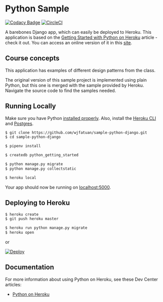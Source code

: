 # Python Sample

[![Codacy Badge](https://api.codacy.com/project/badge/Grade/65d216e1600e4566a3fda6d6ad5c3464)](https://app.codacy.com/app/wilson.forero/sample-python-django?utm_source=github.com&utm_medium=referral&utm_content=wjfatuan/sample-python-django&utm_campaign=Badge_Grade_Dashboard)
[![CircleCI](https://circleci.com/gh/wjfatuan/sample-python-django.svg?style=shield&circle-token=:circle-token)](https://circleci.com/gh/wjfatuan/sample-python-django)

A barebones Django app, which can easily be deployed to Heroku. This application is based on  the [Getting Started with Python on Heroku](https://devcenter.heroku.com/articles/getting-started-with-python) article - check it out. You can access an online version of it in this [site](https://stark-retreat-94725.herokuapp.com/).

## Course concepts

This application has examples of different design patterns from the class.

The original version of this sample project is implemented using plain Python, but this one is merged with the sample provided by Heroku. Navigate the source code to find the samples needed. 

## Running Locally

Make sure you have Python [installed properly](http://install.python-guide.org). Also, install the [Heroku CLI](https://devcenter.heroku.com/articles/heroku-cli) and [Postgres](https://devcenter.heroku.com/articles/heroku-postgresql#local-setup).

```zsh
$ git clone https://github.com/wjfatuan/sample-python-django.git
$ cd sample-python-django

$ pipenv install

$ createdb python_getting_started

$ python manage.py migrate
$ python manage.py collectstatic

$ heroku local
```

Your app should now be running on [localhost:5000](http://localhost:5000/).

## Deploying to Heroku

```zsh
$ heroku create
$ git push heroku master

$ heroku run python manage.py migrate
$ heroku open
```
or

[![Deploy](https://www.herokucdn.com/deploy/button.svg)](https://heroku.com/deploy)

## Documentation

For more information about using Python on Heroku, see these Dev Center articles:

-    [Python on Heroku](https://devcenter.heroku.com/categories/python)
